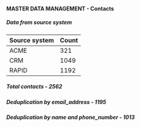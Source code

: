 #### MASTER DATA MANAGEMENT - Contacts
##### Data from source system
<table>
  <thead>
      <tr> 
          <th>Source system</th> 
          <th>Count</th>
      </tr>
  </thead>
        <tbody>
          <tr>
            <td>ACME</td>
            <td>321</td>
          </tr>
          <tr>
            <td>CRM</td>
            <td>1049</td>
          </tr>
          <tr>
            <td>RAPID</td>
            <td>1192</td>
          </tr>
        </tbody>
</table>

##### Total contacts - 2562
##### Deduplication by email_address - 1195
##### Deduplication by name and phone_number - 1013